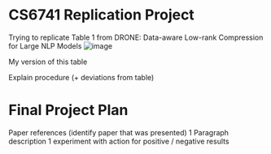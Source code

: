# CS6741 Replication Project
Trying to replicate Table 1 from DRONE: Data-aware Low-rank Compression for Large NLP Models
![image](https://github.com/alyfjanmohamed/CS6741_replication/assets/51303841/23f5fcc2-675a-4f52-af95-041d6e08a594)

My version of this table

Explain procedure (+ deviations from table)

# Final Project Plan
Paper references (identify paper that was presented)
1 Paragraph description
1 experiment with action for positive / negative results
